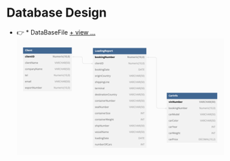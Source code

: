 # Database Design
- 👉 * DataBaseFile [+ view ...](CarShippingContainerProject.sql)
![Database Design](images/CarShipping_DB.png)

